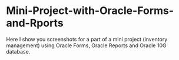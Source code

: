# Mini-Project-with-Oracle-Forms-and-Rports
Here I show you screenshots for a part of a mini project (inventory management) using Oracle Forms, Oracle Reports and Oracle 10G database.
